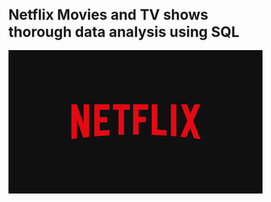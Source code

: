 # Netflix Movies and TV shows thorough data analysis using SQL

![Netflix_Logo](https://github.com/chideraonyia/netflix_sql_project/blob/main/LOGO.jpg)
